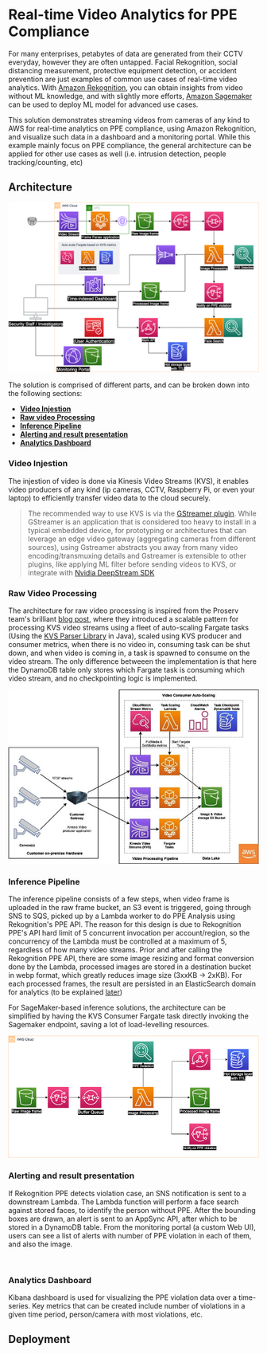 # Real-time Video Analytics for PPE Compliance

For many enterprises, petabytes of data are generated from their CCTV everyday, however they are often untapped. Facial Rekognition, social distancing measurement, protective equipment detection, or accident prevention are just examples of common use cases of real-time video analytics. With [Amazon Rekognition](https://aws.amazon.com/rekognition/), you can obtain insights from video without ML knowledge, and with slightly more efforts, [Amazon Sagemaker](https://aws.amazon.com/sagemaker/) can be used to deploy ML model for advanced use cases.

This solution demonstrates streaming videos from cameras of any kind to AWS for real-time analytics on PPE compliance, using Amazon Rekognition, and visualize such data in a dashboard and a monitoring portal. While this example mainly focus on PPE compliance, the general architecture can be applied for other use cases as well (i.e. intrusion detection, people tracking/counting, etc)

## Architecture

<img src="doc/arch1.png" />

The solution is comprised of different parts, and can be broken down into the following sections:

* <b>[Video Injestion](#video-injestion) </b>
* <b>[Raw video Processing](#raw-video-processing) </b>
* <b>[Inference Pipeline](#inference-pipeline) </b>
* <b>[Alerting and result presentation](#alerting-and-result-presentation) </b>
* <b>[Analytics Dashboard](#analytics-dashboard) </b>

### Video Injestion

The injestion of video is done via Kinesis Video Streams (KVS), it enables video producers of any kind (ip cameras, CCTV, Raspberry Pi, or even your laptop) to efficiently transfer video data to the cloud securely. 

 > The recommended way to use KVS is via the [GStreamer plugin](https://docs.aws.amazon.com/kinesisvideostreams/latest/dg/examples-gstreamer-plugin.html). While GStreamer is an application that is considered too heavy to install in a typical embedded device, for prototyping or architectures that can leverage an edge video gateway (aggregating cameras from different sources), using Gstreamer abstracts you away from many video encoding/transmuxing details and Gstreamer is extensible to other plugins, like applying ML filter before sending videos to KVS, or integrate with [Nvidia DeepStream SDK](https://developer.nvidia.com/deepstream-sdk)

### Raw Video Processing

The architecture for raw video processing is inspired from the Proserv team's brilliant [blog post](https://aws.amazon.com/blogs/machine-learning/accelerating-the-deployment-of-ppe-detection-solution-to-comply-with-safety-guidelines/), where they introduced a scalable pattern for processing KVS video streams using a fleet of auto-scaling Fargate tasks (Using the [KVS Parser Library](https://github.com/aws/amazon-kinesis-video-streams-parser-library) in Java), scaled using KVS producer and consumer metrics, when there is no video in, consuming task can be shut down, and when video is coming in, a task is spawned to consume on the video stream. The only difference betweeen the implementation is that here the DynamoDB table only stores which Fargate task is consuming which video stream, and no checkpointing logic is implemented.

<img src="doc/blog-vidin.jpg" />

### Inference Pipeline

The inference pipeline consists of a few steps, when video frame is uploaded in the raw frame bucket, an S3 event is triggered, going through SNS to SQS, picked up by a Lambda worker to do PPE Analysis using Rekognition's PPE API. The reason for this design is due to Rekognition PPE's API hard limit of 5 concurrent invocation per account/region, so the concurrency of the Lambda must be controlled at a maximum of 5, regardless of how many video streams. Prior and after calling the Rekognition PPE API, there are some image resizing and format conversion done by the Lambda, processed images are stored in a destination bucket in webp format, which greatly reduces image size (3xxKB -> 2xKB). For each processed frames, the result are persisted in an ElasticSearch domain for analytics (to be explained [later](#analytics-dashboard))

For SageMaker-based inference solutions, the architecture can be simplified by having the KVS Consumer Fargate task directly invoking the Sagemaker endpoint, saving a lot of load-levelling resources.

<img src="doc/inf-pipeline.png" />

### Alerting and result presentation

If Rekognition PPE detects violation case, an SNS notification is sent to a downstream Lambda. The Lambda function will perform a face search against stored faces, to identify the person without PPE. After the bounding boxes are drawn, an alert is sent to an AppSync API, after which to be stored in a DynamoDB table. From the monitoring portal (a custom Web UI), users can see a list of alerts with number of PPE violation in each of them, and also the image.

<img >

### Analytics Dashboard

Kibana dashboard is used for visualizing the PPE violation data over a time-series. Key metrics that can be created include number of violations in a given time period, person/camera with most violations, etc.

## Deployment

